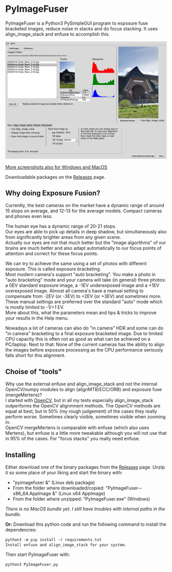 # PyImageFuser
PyImageFuser is a Python3 PySimpleGUI program to exposure fuse bracketed images, reduce noise in stacks and do focus stacking. It uses align_image_stack and enfuse to accomplish this.

<!--- ![splash](https://github.com/hvdwolf/PyImageFuser/raw/main/artwork/splash.png) --->
![main screen linux](https://github.com/hvdwolf/PyImageFuser/raw/main/screenshots/PIF-main-xfce4.jpg)

[More screenshots also for Windows and MacOS](screenshots/README.md)  

Downloadable packages on the [Releases](https://github.com/hvdwolf/PyImageFuser/releases) page.  


## Why doing Exposure Fusion?

Currently, the best cameras on the market have a dynamic range of around 15 stops on average, and 12-13 for the average models.
Compact cameras and phones even less.  

The human eye has a dynamic range of 20-21 stops.  
Our eyes are able to pick up details in deep shadow, but simultaneously also from significantly brighter areas from any given scene.  
Actually our eyes are not that much better but the "image algorithms" of our brains are much better and also adapt automatically to our focus points of attention and correct for these focus points.  

We can try to achieve the same using a set of photos with different exposure. This is called exposure bracketing.  
Most modern camera's support "auto bracketing". You make a photo in "auto bracketing" mode and your camera will take (in general) three photos: a 0EV standard exposure image, a -1EV underexposed image and a +1EV overexposed image.
Almost all camera's have a manual setting to compensate from -2EV (or -3EV) to +2EV (or +3EV) and sometimes more.
These manual settings are preferred over the standard "auto" mode which is mostly limited to -1/+1 EV.  
More about this, what the parameters mean and tips & tricks to improve your results in the Help menu.

Nowadays a lot of cameras can also do "in camera" HDR and some can do "in camera" bracketing to a final exposure bracketed image. Due to limited CPU capacity this is often not as good as what can be achieved on a PC/laptop. Next to that: None of the current cameras has the ability to align the images before exposure processing as the CPU performance seriously falls short for this alignment.

## Choise of "tools"
Why use the external enfuse and align_image_stack and not the internal OpenCV/numpy modules to align (alignMTB/ECC/ORB) and exposure fuse (mergeMertens)?  
I started with [OpenCV](https://github.com/hvdwolf/PyImageFuser/tree/opencv), but in all my tests especially align_image_stack outperforms the OpenCV alignmnent methods. The OpenCV methods are equal at best, but in 50% (my rough judgement) of the cases they really perform worse. Sometimes clearly visible, sometimes visible when zooming in.  
OpenCV mergeMertens is comparable with enfuse (which also uses Mertens), but enfuse is a little more tweakable although you will not use that in 95% of the cases. For "focus stacks" you really need enfuse.



## Installing
Either download one of the binary packages from the [Releases](https://github.com/hvdwolf/PyImageFuser/releases) page.
Unzip it so some place of your liking and start the binary with:

* "pyimagefuser &" (Linux deb package)
* From the folder where downloaded/copied: "PyImageFuser-<version>-x86_64.AppImage &" (Linux x64 AppImage)
* From the folder where unzipped: "PyImageFuser.exe" (Windows)
<!-- * "PyImageFuser &" (MacOS). *(There is no bundle yet. Maybe later.)* -->
*There is no MacOS bundle yet. I still have troubles with internal paths in the bundle.*

**Or:**
Download this python code and run the following command to install the dependencies:

    python3 -m pip install -r requirements.txt
    Install enfuse and align_image_stack for your system.

Then start PyImageFuser with:

    python3 PyImageFuser.py

